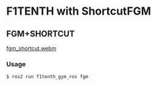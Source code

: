 # F1TENTH with ShortcutFGM 
## FGM+SHORTCUT
[fgm_shortcut.webm](https://github.com/user-attachments/assets/a7646f71-9a67-4281-9b30-00f2f903b8ea)
### Usage  
```
$ ros2 run f1tenth_gym_ros fgm
```
